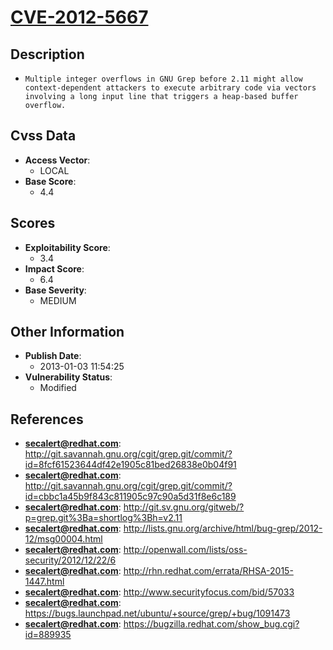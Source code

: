 
# [CVE-2012-5667](https://cve.mitre.org/cgi-bin/cvename.cgi?name=CVE-2012-5667)

## Description

- `Multiple integer overflows in GNU Grep before 2.11 might allow context-dependent attackers to execute arbitrary code via vectors involving a long input line that triggers a heap-based buffer overflow.`

## Cvss Data

- **Access Vector**:
  - LOCAL
- **Base Score**:
  - 4.4

## Scores

- **Exploitability Score**:
  - 3.4
- **Impact Score**:
  - 6.4
- **Base Severity**:
  - MEDIUM

## Other Information

- **Publish Date**:
  - 2013-01-03 11:54:25
- **Vulnerability Status**:
  - Modified

## References

- **secalert@redhat.com**: http://git.savannah.gnu.org/cgit/grep.git/commit/?id=8fcf61523644df42e1905c81bed26838e0b04f91
- **secalert@redhat.com**: http://git.savannah.gnu.org/cgit/grep.git/commit/?id=cbbc1a45b9f843c811905c97c90a5d31f8e6c189
- **secalert@redhat.com**: http://git.sv.gnu.org/gitweb/?p=grep.git%3Ba=shortlog%3Bh=v2.11
- **secalert@redhat.com**: http://lists.gnu.org/archive/html/bug-grep/2012-12/msg00004.html
- **secalert@redhat.com**: http://openwall.com/lists/oss-security/2012/12/22/6
- **secalert@redhat.com**: http://rhn.redhat.com/errata/RHSA-2015-1447.html
- **secalert@redhat.com**: http://www.securityfocus.com/bid/57033
- **secalert@redhat.com**: https://bugs.launchpad.net/ubuntu/+source/grep/+bug/1091473
- **secalert@redhat.com**: https://bugzilla.redhat.com/show_bug.cgi?id=889935
